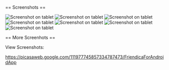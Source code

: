 

== Screenshots ==

![Screenshot on tablet](https://lh4.googleusercontent.com/-rFte9uu59jg/T-b2ooprMUI/AAAAAAAALjQ/UWzOaXOfvqw/s912/Screenshot_2012-06-24-13-14-06.png)
![Screenshot on tablet](https://lh6.googleusercontent.com/-4GFD7y5PYRQ/T-b2w4CkX3I/AAAAAAAALjo/Gh_EVeXMVSg/s912/Screenshot_2012-06-24-13-11-07.png)
![Screenshot on tablet](https://lh6.googleusercontent.com/-x-eki62uIG4/T-b2iE6zBCI/AAAAAAAALjA/tCYx3iW4u_k/s912/Screenshot_2012-06-24-13-16-09.png)
![Screenshot on tablet](https://lh6.googleusercontent.com/-C4NTOtlWlp8/T-b2l8WkO2I/AAAAAAAALjI/C2JJsb2LvqQ/s912/Screenshot_2012-06-24-13-14-42.png)
![Screenshot on tablet](https://lh4.googleusercontent.com/-FkjmsHbpmgM/T-b2qqXv86I/AAAAAAAALjY/3c-JGG5xDeY/s912/Screenshot_2012-06-24-13-13-54.png)
![Screenshot on tablet](https://lh6.googleusercontent.com/-frdfdDIg_50/T-b2uUfiw5I/AAAAAAAALjg/W_RSbbmtO3Q/s912/Screenshot_2012-06-24-13-12-57.png)
![Screenshot on tablet](https://lh3.googleusercontent.com/-91FJ81wxHcw/T-b2yfQP-KI/AAAAAAAALjw/jXKsAPkelfM/s912/Screenshot_2012-06-24-00-52-20.png)


== More Screenhots ==

View Screenshots:

https://picasaweb.google.com/111977745857334787473/FriendicaForAndroidApp

